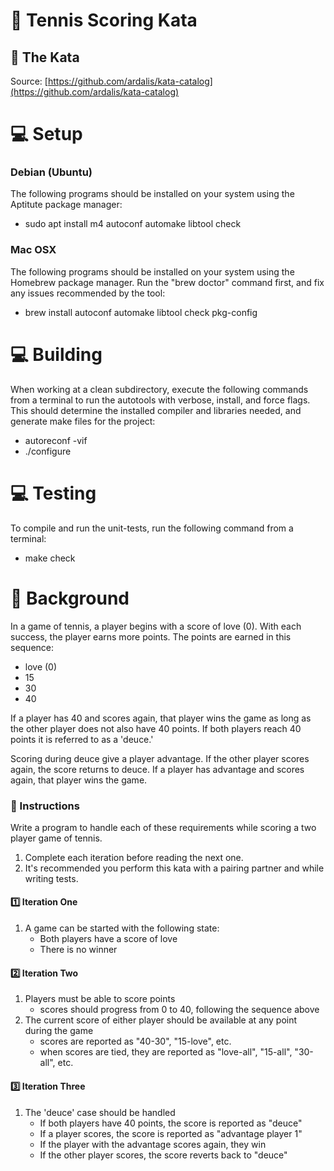 # 🎾 Tennis Scoring Kata

## 🥷 The Kata

Source: [https://github.com/ardalis/kata-catalog](https://github.com/ardalis/kata-catalog)


# 💻 Setup

### Debian (Ubuntu)
The following programs should be installed on your system using the Aptitute package manager:
- sudo apt install m4 autoconf automake libtool check

### Mac OSX
The following programs should be installed on your system using the Homebrew package manager. Run the "brew doctor" command first, and fix any issues recommended by the tool:
- brew install autoconf automake libtool check pkg-config


# 💻 Building

When working at a clean subdirectory, execute the following commands from a terminal to run the autotools with verbose, install, and force flags. This should determine the installed compiler and libraries needed, and generate make files for the project:
- autoreconf -vif
- ./configure


# 💻 Testing

To compile and run the unit-tests, run the following command from a terminal:
- make check


# 🏸 Background

In a game of tennis, a player begins with a score of love (0). With each success, the player earns more points. The points are earned in this sequence:

- love (0)
- 15
- 30
- 40

If a player has 40 and scores again, that player wins the game as long as the other player does not also have 40 points. If both players reach 40 points it is referred to as a 'deuce.'

Scoring during deuce give a player advantage. If the other player scores again, the score returns to deuce. If a player has advantage and scores again, that player wins the game.

### 📖 Instructions

Write a program to handle each of these requirements while scoring a two player game of tennis.

1. Complete each iteration before reading the next one.
1. It's recommended you perform this kata with a pairing partner and while writing tests.

#### 1️⃣ Iteration One

1. A game can be started with the following state:
   - Both players have a score of love
   - There is no winner

#### 2️⃣ Iteration Two

1. Players must be able to score points
   - scores should progress from 0 to 40, following the sequence above
1. The current score of either player should be available at any point during the game
   - scores are reported as "40-30", "15-love", etc.
   - when scores are tied, they are reported as "love-all", "15-all", "30-all", etc.

#### 3️⃣ Iteration Three

1. The 'deuce' case should be handled
   - If both players have 40 points, the score is reported as "deuce"
   - If a player scores, the score is reported as "advantage player 1"
   - If the player with the advantage scores again, they win
   - If the other player scores, the score reverts back to "deuce"
